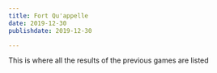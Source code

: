 ```yaml
---
title: Fort Qu'appelle
date: 2019-12-30
publishdate: 2019-12-30

---
```

This is where all the results of the previous games are listed

